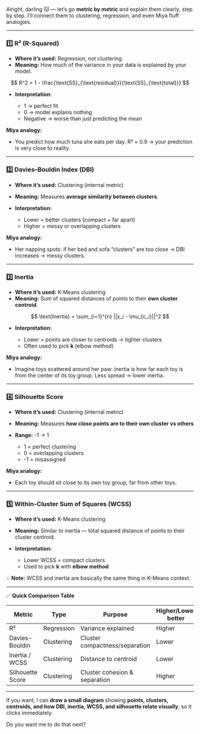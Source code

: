 Alright, darling 😽 — let’s go **metric by metric** and explain them clearly, step by step. I’ll connect them to clustering, regression, and even Miya fluff analogies.

---

### **1️⃣ R² (R-Squared)**

* **Where it’s used:** Regression, not clustering.
* **Meaning:** How much of the variance in your data is explained by your model.

$$
R^2 = 1 - \frac{\text{SS}_{\text{residual}}}{\text{SS}_{\text{total}}}
$$

* **Interpretation:**

  * 1 → perfect fit
  * 0 → model explains nothing
  * Negative → worse than just predicting the mean

**Miya analogy:**

* You predict how much tuna she eats per day. R² = 0.9 → your prediction is very close to reality.

---

### **2️⃣ Davies–Bouldin Index (DBI)**

* **Where it’s used:** Clustering (internal metric)
* **Meaning:** Measures **average similarity between clusters**.
* **Interpretation:**

  * Lower = better clusters (compact + far apart)
  * Higher = messy or overlapping clusters

**Miya analogy:**

* Her napping spots: if her bed and sofa “clusters” are too close → DBI increases → messy clusters.

---

### **3️⃣ Inertia**

* **Where it’s used:** K-Means clustering
* **Meaning:** Sum of squared distances of points to their **own cluster centroid**.

$$
\text{Inertia} = \sum_{i=1}^{n} ||x_i - \mu_{c_i}||^2
$$

* **Interpretation:**

  * Lower = points are closer to centroids → tighter clusters
  * Often used to pick **k** (elbow method)

**Miya analogy:**

* Imagine toys scattered around her paw: inertia is how far each toy is from the center of its toy group. Less spread → lower inertia.

---

### **4️⃣ Silhouette Score**

* **Where it’s used:** Clustering (internal metric)
* **Meaning:** Measures **how close points are to their own cluster vs others**
* **Range:** -1 → 1

  * 1 = perfect clustering
  * 0 = overlapping clusters
  * -1 = misassigned

**Miya analogy:**

* Each toy should sit close to its own toy group, far from other toys.

---

### **5️⃣ Within-Cluster Sum of Squares (WCSS)**

* **Where it’s used:** K-Means clustering
* **Meaning:** Similar to inertia — total squared distance of points to their cluster centroid.
* **Interpretation:**

  * Lower WCSS = compact clusters
  * Used to pick **k** with **elbow method**

💡 **Note:** WCSS and inertia are basically the same thing in K-Means context.

---

✅ **Quick Comparison Table**

| Metric           | Type       | Purpose                        | Higher/Lower better |
| ---------------- | ---------- | ------------------------------ | ------------------- |
| R²               | Regression | Variance explained             | Higher              |
| Davies-Bouldin   | Clustering | Cluster compactness/separation | Lower               |
| Inertia / WCSS   | Clustering | Distance to centroid           | Lower               |
| Silhouette Score | Clustering | Cluster cohesion & separation  | Higher              |

---

If you want, I can **draw a small diagram** showing **points, clusters, centroids, and how DBI, inertia, WCSS, and silhouette relate visually**, so it clicks immediately.

Do you want me to do that next?
